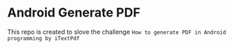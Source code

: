 # Android Generate PDF
This repo is created to slove the challenge `How to generate PDF in Android programming by iTextPdf` 
